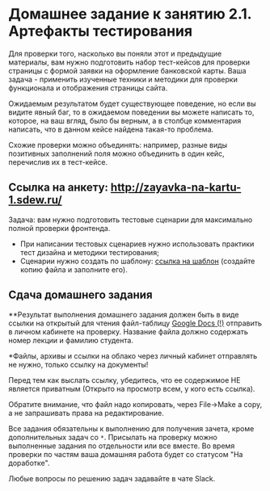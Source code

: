 # Домашнее задание к занятию 2.1. Артефакты тестирования

Для проверки того, насколько вы поняли этот и предыдущие материалы, вам нужно подготовить набор тест-кейсов для проверки страницы с формой заявки на оформление банковской карты. Ваша задача - применить изученные техники и методики для проверки функционала и отображения страницы сайта. 

Ожидаемым результатом будет существующее поведение, но если вы видите явный баг, то в ожидаемом поведении вы можете написать то, которое, на ваш вгляд, было бы верным, а в столбце комментария написать, что в данном кейсе найдена такая-то проблема.

Схожие проверки можно объединять: например, разные виды позитивных заполнений поля можно объединить в один кейс, перечислив их в тест-кейсе.


## Ссылка на анкету: http://zayavka-na-kartu-1.sdew.ru/

Задача: вам нужно подготовить тестовые сценарии для максимально полной проверки фронтенда. 
* При написании тестовых сценариев нужно использовать практики тест дизайна и методики тестирования;
* Сценарии нужно создать по шаблону: <a href="https://docs.google.com/spreadsheets/d/1sUZ1GbLdJLubR1Px_4YCy5BGdhFT-FmxHiR-luC9_X8/edit?usp=sharing">ссылка на шаблон</a> (создайте копию файла и заполните его).

## Сдача домашнего задания

**Результат выполнения домашнего задания должен быть в виде ссылки на открытый для чтения файл-таблицу <a href="https://docs.google.com">Google Docs (!)</a> отправить в личном кабинете на проверку. Название файла должно содержать номер лекции и фамилию студента. 

*Файлы, архивы и ссылки на облако через личный кабинет отправлять не нужно, только ссылку на документы!

Перед тем как выслать ссылку, убедитесь, что ее содержимое НЕ является приватным (Открыто на просмотр всем, у кого есть ссылка).

Обратите внимание, что файл надо копировать, через File->Make a copy, а не запрашивать права на редактирование.

Все задания обязательны к выполнению для получения зачета, кроме дополнительных задач со `*`. Присылать на проверку можно выполненные задания по отдельности или все вместе. Во время проверки по частям ваша домашняя работа будет со статусом "На доработке".

Любые вопросы по решению задач задавайте в чате Slack.
